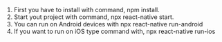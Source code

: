 1. First you have to install with command, npm install.
2. Start yout project with command, npx react-native start.
3. You can run on Android devices with npx react-native run-android
4. If you want to run on iOS type command with, npx react-native run-ios
